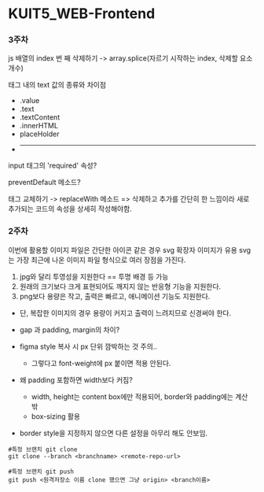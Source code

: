 # KUIT5_WEB-Frontend

### 3주차

js 배열의 index 번 째 삭제하기
-> array.splice(자르기 시작하는 index, 삭제할 요소 개수)

태그 내의 text 값의 종류와 차이점

- .value
- .text
- .textContent
- .innerHTML
- placeHolder
- ***

input 태그의 'required' 속성?

preventDefault 메소드?

태그 교체하기
-> replaceWith 메소드
=> 삭제하고 추가를 간단히 한 느낌이라 새로 추가되는 코드의 속성을 상세히 작성해야함.

### 2주차

이번에 활용할 이미지 파일은 간단한 아이콘 같은 경우 svg 확장자 이미지가 유용
svg는 가장 최근에 나온 이미지 파일 형식으로 여러 장점을 가진다.

1. jpg와 달리 투영성을 지원한다 == 투명 배경 등 가능
2. 원래의 크기보다 크게 표현되어도 깨지지 않는 반응형 기능을 지원한다.
3. png보다 용량은 작고, 출력은 빠르고, 애니메이션 기능도 지원한다.

- 단, 복잡한 이미지의 경우 용량이 커지고 출력이 느려지므로 신경써야 한다.

- gap 과 padding, margin의 차이?
- figma style 복사 시 px 단위 깜박하는 것 주의..
  - 그렇다고 font-weight에 px 붙이면 적용 안된다.
- 왜 padding 포함하면 width보다 커짐?
  - width, height는 content box에만 적용되어, border와 padding에는 계산 밖
  - box-sizing 활용
- border style을 지정하지 않으면 다른 설정을 아무리 해도 안보임.

```
#특정 브랜치 git clone
git clone --branch <branchname> <remote-repo-url>

#특정 브랜치 git push
git push <원격저장소 이름 clone 했으면 그냥 origin> <branch이름>
```
